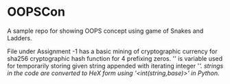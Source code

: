 # OOPSCon
A sample repo for showing OOPS concept using game of Snakes and Ladders.

File under Assignment -1 has a basic mining of cryptographic currency for sha256 cryptographic hash function for 4 prefixing zeros.
'<sttemp>' is variable used for temporarily storing given string appended with iterating integer '<i>'.
 strings in the code are converted to HeX form using '<int(string,base)>' in Python.
